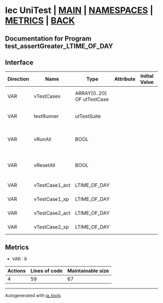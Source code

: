 # Iec UniTest | [MAIN] | [NAMESPACES] | [METRICS] | [BACK]  

## Documentation for Program test_assertGreater_LTIME_OF_DAY  

## Interface  

| Direction | Name | Type | Attribute | Initial Value | Documentation |
| --------- | ---- | ---- | --------- | ------------- | ------------- |
| VAR | vTestCases | ARRAY[0..20] OF utTestCase |  |  | Definition of all test cases for this POU |  
| VAR | testRunner | utTestSuite |  |  | Test Suite fb instance to run the tests |  
| VAR | vRunAll | BOOL |  |  | Manual command to run all tests for this POU |  
| VAR | vResetAll | BOOL |  |  | Manual command to reset all tests for this POU |  
| VAR | vTestCase1_act | LTIME_OF_DAY |  |  | Test data 1 of test case 1 |  
| VAR | vTestCase1_xp | LTIME_OF_DAY |  |  | Test data 2 of test case 1 |  
| VAR | vTestCase2_act | LTIME_OF_DAY |  |  | Test data 1 of test case 2 |  
| VAR | vTestCase2_xp | LTIME_OF_DAY |  |  | Test data 2 of test case 2 |  


## Metrics  

- VAR : 8

| Actions | Lines of code | Maintainable size |
| ------- | ------------- | ----------------- |
| 4 | 59 | 67 |

---
Autogenerated with [ia_tools](https://github.com/tkucic/ia_tools)  

[MAIN]: ../../../../index.md
[NAMESPACES]: ../../nsList.md
[METRICS]: ../../../metrics.md
[BACK]: ../nsMain.md

